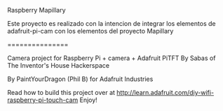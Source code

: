 Raspberry Mapillary

Este proyecto es realizado con la intencion de integrar los elementos de 
adafruit-pi-cam con los elementos del proyecto Mapillary


===============

Camera project for Raspberry Pi + camera + Adafruit PiTFT
By Sabas of The Inventor's House Hackerspace

By PaintYourDragon (Phil B) for Adafruit Industries

Read how to build this project over at 
http://learn.adafruit.com/diy-wifi-raspberry-pi-touch-cam
Enjoy!
